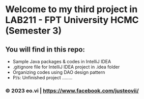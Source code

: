 # Welcome to my third project in LAB211 - FPT University HCMC (Semester 3)

## You will find in this repo:

* Sample Java packages & codes in IntelliJ IDEA
* .gitignore file for IntelliJ IDEA project in .idea folder
* Organizing codes using DAO design pattern
* P/s: Unfinished project ........

### © 2023 eo.vi | https://www.facebook.com/justeovii/
